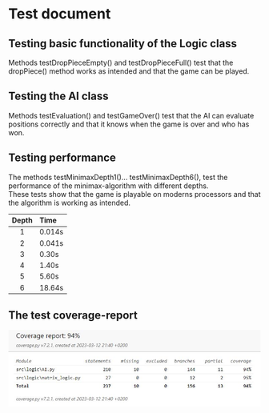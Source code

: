 # Test document

## Testing basic functionality of the Logic class

Methods testDropPieceEmpty() and testDropPieceFull() test that the dropPiece() method works as intended and that the game can be played.

## Testing the AI class

Methods testEvaluation() and testGameOver() test that the AI can evaluate positions correctly and that it knows when the game is over and who has won.

## Testing performance

The methods testMinimaxDepth1()... testMinimaxDepth6(), test the performance of the minimax-algorithm with different depths.
<br>
These tests show that the game is playable on moderns processors and that the algorithm is working as intended.

| Depth | Time |
| :----:|:-----|
| 1 | 0.014s |
| 2 | 0.041s |
| 3 | 0.30s |
| 4 | 1.40s |
| 5 | 5.60s |
| 6 | 18.64s |

## The test coverage-report

![](./images/coverage-report.JPG)
